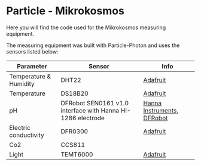 # Particle - Mikrokosmos
Here you will find the code used for the Mikrokosmos measuring equipment.

The measuring equipment was built with Particle-Photon and uses the sensors listed below:

| Parameter | Sensor | Info |
| ----------- | ----------- | ----------- |
| Temperature & Humidity | DHT22 |[Adafruit](https://www.adafruit.com/product/385 "Adafruit-DHT22")|
| Temperature | DS18B20 |[Adafruit](https://www.adafruit.com/product/381 "Adafruit-DS18B20")|
| pH | DFRobot SEN0161 v1.0 interface with Hanna HI-1286 electrode |[Hanna Instruments](https://www.hannanorden.se/shop/sv/elektroder-ph-och-orp/8726-ph-electrode-plastic-body.html?search_query=HI-1286&results=6 "Hanna Instruments - HI-1286"), [DFRobot](https://wiki.dfrobot.com/Analog_pH_Meter_Pro_SKU_SEN0169 "DFRobot v1.0 interface")|
| Electric conductivity | DFR0300 |[Adafruit](https://www.dfrobot.com/product-1123.html "DFRobot 0300 - electrical conductivity sensor")|
| Co2 | CCS811 |
| Light | TEMT6000 |[Adafruit](https://www.adafruit.com/product/385 "Adafruit-DHT22")|
